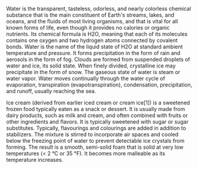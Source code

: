 Water is the transparent, tasteless, odorless, and nearly colorless chemical substance that is the main constituent of Earth's streams, lakes, and oceans, and the fluids of most living organisms, and that is vital for all known forms of life, even though it provides no calories or organic nutrients. Its chemical formula is H2O, meaning that each of its molecules contains one oxygen and two hydrogen atoms connected by covalent bonds. Water is the name of the liquid state of H2O at standard ambient temperature and pressure. It forms precipitation in the form of rain and aerosols in the form of fog. Clouds are formed from suspended droplets of water and ice, its solid state. When finely divided, crystalline ice may precipitate in the form of snow. The gaseous state of water is steam or water vapor. Water moves continually through the water cycle of evaporation, transpiration (evapotranspiration), condensation, precipitation, and runoff, usually reaching the sea.

Ice cream (derived from earlier iced cream or cream ice[1]) is a sweetened frozen food typically eaten as a snack or dessert. It is usually made from dairy products, such as milk and cream, and often combined with fruits or other ingredients and flavors. It is typically sweetened with sugar or sugar substitutes. Typically, flavourings and colourings are added in addition to stabilizers. The mixture is stirred to incorporate air spaces and cooled below the freezing point of water to prevent detectable ice crystals from forming. The result is a smooth, semi-solid foam that is solid at very low temperatures (< 2 °C or 35 °F). It becomes more malleable as its temperature increases.


